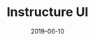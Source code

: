---
date: 2019-06-10
title: Instructure UI
company: Instructure, Inc.
link: https://instructure.design/
image: ./images/instructure.jpg
description: Instructure-UI has a number of beautiful and accessible React components with baked-in styles and theming and helpful utility functions.

---